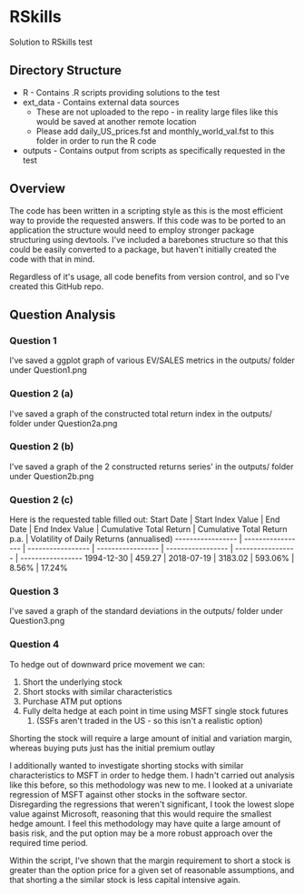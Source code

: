 # RSkills
Solution to RSkills test

## Directory Structure

* R - Contains .R scripts providing solutions to the test
* ext_data - Contains external data sources 
    * These are not uploaded to the repo - in reality large files like this would be saved at another remote location
    * Please add daily_US_prices.fst and monthly_world_val.fst to this folder in order to run the R code
* outputs - Contains output from scripts as specifically requested in the test

## Overview

The code has been written in a scripting style as this is the most efficient way to provide the requested answers.
If this code was to be ported to an application the structure would need to employ stronger package structuring using devtools. I've included a barebones structure so that this could be easily converted to a package, but haven't initially created the code with that in mind.

Regardless of it's usage, all code benefits from version control, and so I've created this GitHub repo.

## Question Analysis
### Question 1
I've saved a ggplot graph of various EV/SALES metrics in the outputs/ folder under Question1.png

### Question 2 (a)
I've saved a graph of the constructed total return index in the outputs/ folder under Question2a.png

### Question 2 (b)
I've saved a graph of the 2 constructed returns series' in the outputs/ folder under Question2b.png

### Question 2 (c)
Here is the requested table filled out:
Start Date | Start Index Value | End Date | End Index Value | Cumulative Total Return | Cumulative Total Return p.a. | Volatility of Daily Returns (annualised)
----------------- | ----------------- | ----------------- | ----------------- | ----------------- | ----------------- | -----------------
1994-12-30 | 459.27 | 2018-07-19 | 3183.02 | 593.06% | 8.56% | 17.24%

### Question 3
I've saved a graph of the standard deviations in the outputs/ folder under Question3.png

### Question 4
To hedge out of downward price movement we can:
1. Short the underlying stock
2. Short stocks with similar characteristics
3. Purchase ATM put options
4. Fully delta hedge at each point in time using MSFT single stock futures
    1. (SSFs aren't traded in the US - so this isn't a realistic option)

Shorting the stock will require a large amount of initial and variation margin, whereas buying puts just has the initial premium outlay

I additionally wanted to investigate shorting stocks with similar characteristics to MSFT in order to hedge them. I hadn't carried out analysis like this before, so this methodology was new to me. I looked at a univariate regression of MSFT against other stocks in the software sector. Disregarding the regressions that weren't significant, I took the lowest slope value against Microsoft, reasoning that this would require the smallest hedge amount. I feel this methodology may have quite a large amount of basis risk, and the put option may be a more robust approach over the required time period.

Within the script, I've shown that the margin requirement to short a stock is greater than the option price for a given set of reasonable assumptions, and that shorting a the similar stock is less capital intensive again.
